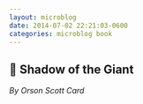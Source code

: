 ```yaml
---
layout: microblog
date: 2014-07-02 22:21:03-0600
categories: microblog book
---
```

## 📖 Shadow of the Giant
*By Orson Scott Card*